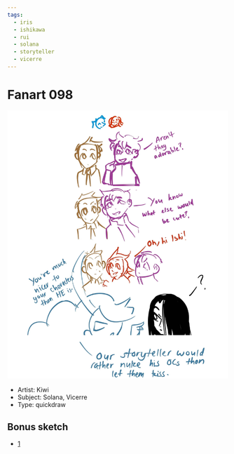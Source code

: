 ```yaml
---
tags:
  - iris
  - ishikawa
  - rui
  - solana
  - storyteller
  - vicerre
---
```


# Fanart 098

<img src="assets/2025-07-19_fanimage-176.jpg">

- Artist: Kiwi
- Subject: Solana, Vicerre
- Type: quickdraw

## Bonus sketch

- [1](assets/2025-07-19_fanimage-177.png)
